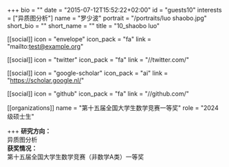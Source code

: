 
+++
bio = ""
date = "2015-07-12T15:52:22+02:00"
id = "guests10"
interests = ["异质图分析"]
name = "罗少波"
portrait = "/portraits/luo shaobo.jpg"
short_bio = ""
short_name = ""
title = "10_shaobo luo"

[[social]]
    icon = "envelope"
    icon_pack = "fa"
    link = "mailto:test@example.org"

[[social]]
    icon = "twitter"
    icon_pack = "fa"
    link = "//twitter.com/"

[[social]]
    icon = "google-scholar"
    icon_pack = "ai"
    link = "https://scholar.google.nl/"

[[social]]
    icon = "github"
    icon_pack = "fa"
    link = "//github.com/"

[[organizations]]
    name = "第十五届全国大学生数学竞赛一等奖"
    role = "2024级硕士生"

+++
**研究方向：**  
异质图分析    
**获奖情况：**    
第十五届全国大学生数学竞赛（非数学A类）一等奖   